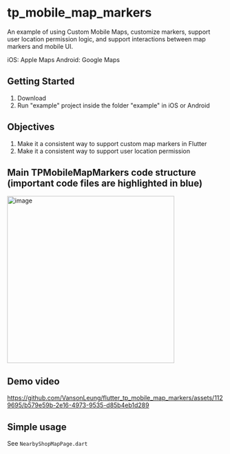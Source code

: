 # tp_mobile_map_markers

An example of using Custom Mobile Maps, customize markers, support user location permission logic, and support interactions between map markers and mobile UI.

iOS: Apple Maps
Android: Google Maps

## Getting Started

1. Download
2. Run "example" project inside the folder "example" in iOS or Android


## Objectives

1. Make it a consistent way to support custom map markers in Flutter
2. Make it a consistent way to support user location permission

## Main TPMobileMapMarkers code structure (important code files are highlighted in blue)

<img width="388" alt="image" src="https://github.com/VansonLeung/flutter_tp_mobile_map_markers/assets/1129695/a68c0721-6504-46ac-878d-246dc37ab8e6">



## Demo video



https://github.com/VansonLeung/flutter_tp_mobile_map_markers/assets/1129695/b579e59b-2e16-4973-9535-d85b4eb1d289





## Simple usage

See ```NearbyShopMapPage.dart```


